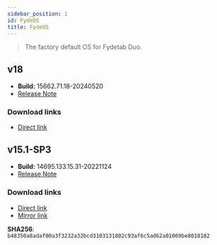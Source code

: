 ```yaml
---
sidebar_position: 1
id: FydeOS
title: FydeOS
---
```

> The factory default OS for Fydetab Duo.

## v18
- **Build:** 15662.71.18-20240520
- [Release Note](https://fydeos.com/release/18.0/fydetab_duo-fydeos)

### Download links
- [Direct link](https://download.fydeos.io/18.0/fydetab_duo-fydeos-com-r120-dev-update-1811-052109.img.xz)

## v15.1-SP3
- **Build:** 14695.133.15.31-20221124
- [Release Note](https://fydeos.io/release/15.1-SP3/fydetab_duo-fydeos)

### Download links
- [Direct link](https://download.fydeos.io/fydetabduo/fydetab_duo-fydeos-r102-update-20221122.img.xz)
- [Mirror link](https://fydeos-my.sharepoint.cn/:u:/g/personal/fyde_fydeos_partner_onmschina_cn/ESxrzrwvhMpBpb7zh9FUE7gB85t2faXBNgVEF_8bs8Ph_A?e=d2kSps)

**SHA256**: `b48350a8adaf00a3f3232a32bcd3103131802c93af6c5ad62a01069be8018182`

